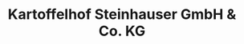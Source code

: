 ---
title: "Kartoffelhof Steinhauser GmbH & Co. KG"
url: /dettingen-an-der-iller/kartoffelhof-steinhauser-gmbh-und-co-kg/
shop: Supermarkt
---